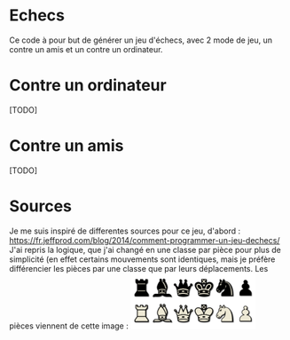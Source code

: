 # Echecs

Ce code à pour but de générer un jeu d'échecs, avec 2 mode de jeu, un contre un amis et un contre un ordinateur.

# Contre un ordinateur 

[TODO]

# Contre un amis

[TODO]


# Sources

Je me suis inspiré de differentes sources pour ce jeu, d'abord : https://fr.jeffprod.com/blog/2014/comment-programmer-un-jeu-dechecs/
J'ai repris la logique, que j'ai changé en une classe par pièce pour plus de simplicité (en effet certains mouvements sont identiques, mais je préfère différencier les pièces par une classe que par leurs déplacements.
Les pièces viennent de cette image : <img src="images/chesspiece.png" height="100" />
